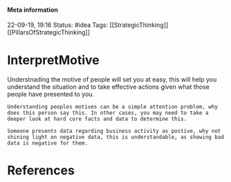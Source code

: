#### Meta information
22-09-19, 19:16
Status: #idea
Tags: [[StrategicThinking]] [[PillarsOfStrategicThinking]]





# InterpretMotive

Understnading the motive of people will set you at easy, this will help you understand the situation and to take effective actions given what those people have presented to you.


```ad-important
Understanding peoples motives can be a simple attention problem, why does this person say this. In other cases, you may need to take a deeper look at hard core facts and data to determine this.
```

```ad-example
Someone presents data regarding business activity as postive, why not shining light on negative data, this is understandable, as showing bad data is negative for them.
```



# References
